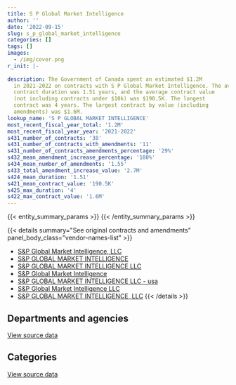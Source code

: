 ```yaml
---
title: S P Global Market Intelligence
author: ''
date: '2022-09-15'
slug: s_p_global_market_intelligence
categories: []
tags: []
images:
  - /img/cover.png
r_init: |-
  
description: The Government of Canada spent an estimated $1.2M
  in 2021-2022 on contracts with S P Global Market Intelligence. The average
  contract duration was 1.51 years, and the average contract value
  (not including contracts under $10k) was $190.5K. The longest
  contract was 4 years. The largest contract by value (including
  amendments) was $1.6M.
lookup_name: 'S P GLOBAL MARKET INTELLIGENCE'
most_recent_fiscal_year_total: '1.2M'
most_recent_fiscal_year_year: '2021-2022'
s431_number_of_contracts: '38'
s431_number_of_contracts_with_amendments: '11'
s431_number_of_contracts_amendments_percentage: '29%'
s432_mean_amendment_increase_percentage: '180%'
s434_mean_number_of_amendments: '1.55'
s433_total_amendment_increase_value: '2.7M'
s424_mean_duration: '1.51'
s421_mean_contract_value: '190.5K'
s425_max_duration: '4'
s422_max_contract_value: '1.6M'
---
```


<script src="/rmarkdown-libs/htmlwidgets/htmlwidgets.js"></script>
<link href="/rmarkdown-libs/datatables-css/datatables-crosstalk.css" rel="stylesheet" />
<script src="/rmarkdown-libs/datatables-binding/datatables.js"></script>
<script src="/rmarkdown-libs/jquery/jquery-3.6.0.min.js"></script>
<link href="/rmarkdown-libs/dt-core-bootstrap/css/dataTables.bootstrap.min.css" rel="stylesheet" />
<link href="/rmarkdown-libs/dt-core-bootstrap/css/dataTables.bootstrap.extra.css" rel="stylesheet" />
<script src="/rmarkdown-libs/dt-core-bootstrap/js/jquery.dataTables.min.js"></script>
<script src="/rmarkdown-libs/dt-core-bootstrap/js/dataTables.bootstrap.min.js"></script>
<link href="/rmarkdown-libs/crosstalk/css/crosstalk.min.css" rel="stylesheet" />
<script src="/rmarkdown-libs/crosstalk/js/crosstalk.min.js"></script>
<script src="/rmarkdown-libs/htmlwidgets/htmlwidgets.js"></script>
<link href="/rmarkdown-libs/datatables-css/datatables-crosstalk.css" rel="stylesheet" />
<script src="/rmarkdown-libs/datatables-binding/datatables.js"></script>
<script src="/rmarkdown-libs/jquery/jquery-3.6.0.min.js"></script>
<link href="/rmarkdown-libs/dt-core-bootstrap/css/dataTables.bootstrap.min.css" rel="stylesheet" />
<link href="/rmarkdown-libs/dt-core-bootstrap/css/dataTables.bootstrap.extra.css" rel="stylesheet" />
<script src="/rmarkdown-libs/dt-core-bootstrap/js/jquery.dataTables.min.js"></script>
<script src="/rmarkdown-libs/dt-core-bootstrap/js/dataTables.bootstrap.min.js"></script>
<link href="/rmarkdown-libs/crosstalk/css/crosstalk.min.css" rel="stylesheet" />
<script src="/rmarkdown-libs/crosstalk/js/crosstalk.min.js"></script>

{{< entity_summary_params >}}
{{< /entity_summary_params >}}

{{< details summary="See original contracts and amendments" panel_body_class="vendor-names-list" >}}
- [S&P Global Market Intelligence, LLC](https://search.open.canada.ca/en/ct/?sort=contract_value_f%20desc&page=1&search_text=%22S%26P%20Global%20Market%20Intelligence%2c%20LLC%22)
- [S&P GLOBAL MARKET INTELLIGENCE](https://search.open.canada.ca/en/ct/?sort=contract_value_f%20desc&page=1&search_text=%22S%26P%20GLOBAL%20MARKET%20INTELLIGENCE%22)
- [S&P GLOBAL MARKET INTELLIGENCE LLC](https://search.open.canada.ca/en/ct/?sort=contract_value_f%20desc&page=1&search_text=%22S%26P%20GLOBAL%20MARKET%20INTELLIGENCE%20LLC%22)
- [S&P Global Market Intelligence](https://search.open.canada.ca/en/ct/?sort=contract_value_f%20desc&page=1&search_text=%22S%26P%20Global%20Market%20Intelligence%22)
- [S&P GLOBAL MARKET INTELLIGENCE LLC - usa](https://search.open.canada.ca/en/ct/?sort=contract_value_f%20desc&page=1&search_text=%22S%26P%20GLOBAL%20MARKET%20INTELLIGENCE%20LLC%20-%20usa%22)
- [S&P Global Market Intelligence LLC](https://search.open.canada.ca/en/ct/?sort=contract_value_f%20desc&page=1&search_text=%22S%26P%20Global%20Market%20Intelligence%20LLC%22)
- [S&P GLOBAL MARKET INTELLIGENCE, LLC](https://search.open.canada.ca/en/ct/?sort=contract_value_f%20desc&page=1&search_text=%22S%26P%20GLOBAL%20MARKET%20INTELLIGENCE%2c%20LLC%22)
{{< /details >}}

## Departments and agencies

<div id="htmlwidget-1" style="width:100%;height:auto;" class="datatables html-widget"></div>
<script type="application/json" data-for="htmlwidget-1">{"x":{"style":"bootstrap","filter":"none","vertical":false,"data":[["<a href=\"/departments/aandc-aadnc/\">Crown-Indigenous Relations and Northern Affairs Canada<\/a>","<a href=\"/departments/cbsa-asfc/\">Canada Border Services Agency<\/a>","<a href=\"/departments/cfia-acia/\">Canadian Food Inspection Agency<\/a>","<a href=\"/departments/cra-arc/\">Canada Revenue Agency<\/a>","<a href=\"/departments/crtc/\">Canadian Radio-television and Telecommunications Commission<\/a>","<a href=\"/departments/dfatd-maecd/\">Global Affairs Canada<\/a>","<a href=\"/departments/fin/\">Department of Finance Canada<\/a>","<a href=\"/departments/ic/\">Innovation, Science and Economic Development Canada<\/a>","<a href=\"/departments/iic-iac/\">Invest in Canada<\/a>","<a href=\"/departments/isc-sac/\">Indigenous Services Canada<\/a>","<a href=\"/departments/nrcan-rncan/\">Natural Resources Canada<\/a>","<a href=\"/departments/osfi-bsif/\">Office of the Superintendent of Financial Institutions Canada<\/a>","<a href=\"/departments/pch/\">Canadian Heritage<\/a>","<a href=\"/departments/statcan/\">Statistics Canada<\/a>"],[107945.72,null,null,396659.23,null,40838.11,null,93336.5,null,102158.18,127941.31,217991.17,25000.53,null],[108241.46,null,null,397745.97,null,76258.93,9409.12,52705.85,null,93761.62,186615.87,218588.41,25069.02,34242.35],[98777.73,54681.8,null,396659.23,1411.79,76050.57,23388.38,38622.15,21470.23,null,155532.21,274370.19,23699.13,116402.56],[null,53117.16,12417.66,396659.23,23230.36,76050.57,null,65529.21,99003.31,null,34723.74,318701.33,32016.1,109750.94]],"container":"<table class=\"table table-striped table-hover row-border order-column display\">\n  <thead>\n    <tr>\n      <th>Department<\/th>\n      <th>2018-2019<\/th>\n      <th>2019-2020<\/th>\n      <th>2020-2021<\/th>\n      <th>2021-2022<\/th>\n    <\/tr>\n  <\/thead>\n<\/table>","options":{"order":[[4,"desc"]],"pageLength":10,"autoWidth":true,"columnDefs":[{"targets":1,"render":"function(data, type, row, meta) {\n    return type !== 'display' ? data : DTWidget.formatCurrency(data, \"$\", 2, 3, \",\", \".\", true, null);\n  }"},{"targets":2,"render":"function(data, type, row, meta) {\n    return type !== 'display' ? data : DTWidget.formatCurrency(data, \"$\", 2, 3, \",\", \".\", true, null);\n  }"},{"targets":3,"render":"function(data, type, row, meta) {\n    return type !== 'display' ? data : DTWidget.formatCurrency(data, \"$\", 2, 3, \",\", \".\", true, null);\n  }"},{"targets":4,"render":"function(data, type, row, meta) {\n    return type !== 'display' ? data : DTWidget.formatCurrency(data, \"$\", 2, 3, \",\", \".\", true, null);\n  }"},{"width":"16%","targets":[1,2,3,4]},{"className":"dt-right","targets":[1,2,3,4]}],"orderClasses":false}},"evals":["options.columnDefs.0.render","options.columnDefs.1.render","options.columnDefs.2.render","options.columnDefs.3.render"],"jsHooks":[]}</script>
<p class="text-right">
<a href="https://github.com/GoC-Spending/contracts-data/tree/main/data/out/vendors/s_p_global_market_intelligence/summary_by_fiscal_year_by_department.csv" class="source-data-link btn btn-link">View source data</a>
</p>

## Categories

<div id="htmlwidget-2" style="width:100%;height:auto;" class="datatables html-widget"></div>
<script type="application/json" data-for="htmlwidget-2">{"x":{"style":"bootstrap","filter":"none","vertical":false,"data":[["<a href=\"/categories/information_technology/\">Information technology<\/a>","<a href=\"/categories/human_capital/\">Human capital<\/a>"],[134174.62,977696.14],[138373.9,1064264.71],[214213.13,1066852.84],[343449.28,877750.32]],"container":"<table class=\"table table-striped table-hover row-border order-column display\">\n  <thead>\n    <tr>\n      <th>Category<\/th>\n      <th>2018-2019<\/th>\n      <th>2019-2020<\/th>\n      <th>2020-2021<\/th>\n      <th>2021-2022<\/th>\n    <\/tr>\n  <\/thead>\n<\/table>","options":{"order":[[4,"desc"]],"dom":"t","pageLength":30,"autoWidth":true,"columnDefs":[{"targets":1,"render":"function(data, type, row, meta) {\n    return type !== 'display' ? data : DTWidget.formatCurrency(data, \"$\", 2, 3, \",\", \".\", true, null);\n  }"},{"targets":2,"render":"function(data, type, row, meta) {\n    return type !== 'display' ? data : DTWidget.formatCurrency(data, \"$\", 2, 3, \",\", \".\", true, null);\n  }"},{"targets":3,"render":"function(data, type, row, meta) {\n    return type !== 'display' ? data : DTWidget.formatCurrency(data, \"$\", 2, 3, \",\", \".\", true, null);\n  }"},{"targets":4,"render":"function(data, type, row, meta) {\n    return type !== 'display' ? data : DTWidget.formatCurrency(data, \"$\", 2, 3, \",\", \".\", true, null);\n  }"},{"width":"16%","targets":[1,2,3,4]},{"className":"dt-right","targets":[1,2,3,4]}],"orderClasses":false,"lengthMenu":[10,25,30,50,100]}},"evals":["options.columnDefs.0.render","options.columnDefs.1.render","options.columnDefs.2.render","options.columnDefs.3.render"],"jsHooks":[]}</script>
<p class="text-right">
<a href="https://github.com/GoC-Spending/contracts-data/tree/main/data/out/vendors/s_p_global_market_intelligence/summary_by_fiscal_year_by_category.csv" class="source-data-link btn btn-link">View source data</a>
</p>
